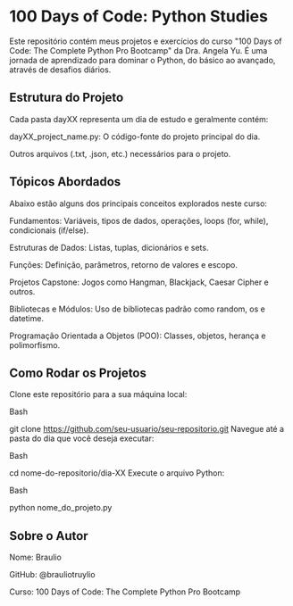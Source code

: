# 100 Days of Code: Python Studies
Este repositório contém meus projetos e exercícios do curso "100 Days of Code: The Complete Python Pro Bootcamp" da Dra. Angela Yu. É uma jornada de aprendizado para dominar o Python, do básico ao avançado, através de desafios diários.

## Estrutura do Projeto
Cada pasta dayXX representa um dia de estudo e geralmente contém:

dayXX_project_name.py: O código-fonte do projeto principal do dia.

Outros arquivos (.txt, .json, etc.) necessários para o projeto.

## Tópicos Abordados
Abaixo estão alguns dos principais conceitos explorados neste curso:

Fundamentos: Variáveis, tipos de dados, operações, loops (for, while), condicionais (if/else).

Estruturas de Dados: Listas, tuplas, dicionários e sets.

Funções: Definição, parâmetros, retorno de valores e escopo.

Projetos Capstone: Jogos como Hangman, Blackjack, Caesar Cipher e outros.

Bibliotecas e Módulos: Uso de bibliotecas padrão como random, os e datetime.

Programação Orientada a Objetos (POO): Classes, objetos, herança e polimorfismo.

## Como Rodar os Projetos
Clone este repositório para a sua máquina local:

Bash

git clone https://github.com/seu-usuario/seu-repositorio.git
Navegue até a pasta do dia que você deseja executar:

Bash

cd nome-do-repositorio/dia-XX
Execute o arquivo Python:

Bash

python nome_do_projeto.py

## Sobre o Autor
Nome: Braulio

GitHub: @brauliotruylio

Curso: 100 Days of Code: The Complete Python Pro Bootcamp
